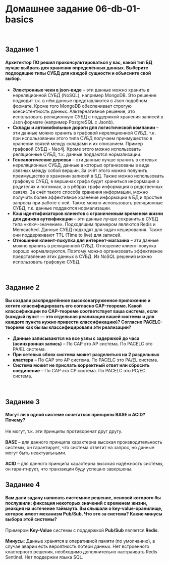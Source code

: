 # Домашнее задание 06-db-01-basics

<br>

## Задание 1
#### Архитектор ПО решил проконсультироваться у вас, какой тип БД лучше выбрать для хранения определённых данных. Выберите подходящие типы СУБД для каждой сущности и объясните свой выбор.

- **Электронные чеки в json-виде** – эти данные можно хранить в нереляционной СУБД (NoSQL), например MongoDB. Это решение подходит т.к. в нём данные представляются в Json подобном формате. Кроме того MongoDB обеспечивает строгую консистентность данных. Альтернативное решение, это использовать реляционную СУБД с поддержкой хранения записей в Json формате (например PostgreSQL c Jsonb).
- **Склады и автомобильные дороги для логистической компании** – эти данные можно хранить в графовой нереляционной СУБД, т.к. при использовании этого типа СУБД получаем преимущество в хранении связей между складами и их описанием. Пример графовой СУБД - Neo4j. Кроме этого можно использовать реляционные СУБД, т.к. данные поддаются нормализации.
- **Генеалогические деревья** – эти данные лучше хранить в сетевых нереляционных СУБД, данные в которых организованы в виде связных между собой вершин. За счёт этого можно получить преимущество в хранении записей в БД. Также можно использовать графовую СУБД, в вершинах графа будет храниться информация о родителях и потомках, а в рёбрах графа информация о родственных связях. За счёт такого способа хранения информации, можно получить более эффективное хранение информации в БД и простые запросы при работе с ней. Также можно использовать реляционные СУБД, т.к. данные поддаются нормализации. 
- **Кэш идентификаторов клиентов с ограниченным временем жизни для движка аутенфикации** – эти данные лучше сохранить в СУБД типа «ключ-значение». Подходящим примером являются Redis и Memcached. Данные СУБД подходят для задач кеширования. Также они поддерживают TTL (Time to live) для записей.
- **Отношения клиент-покупка для интернет-магазина** – эти данные можно хранить в реляционной СУБД. Отношение клиент-покупка хорошо нормализуются. Поэтому можно организовать эффективное представление этих данных в СУБД. Из NoSQL решений можно использовать графовую СУБД.
<br>

## Задание 2
#### Вы создали распределённое высоконагруженное приложение и хотите классифицировать его согласно CAP-теореме. Какой классификации по CAP-теореме соответствует ваша система, если (каждый пункт — это отдельная реализация вашей системы и для каждого пункта нужно привести классификацию)? Согласно PACELC-теореме как бы вы классифицировали эти реализации?
- **Данные записываются на все узлы с задержкой до часа (асинхронная запись)** – По CAP это AP система. По PACELC это PA/EL система.
- **При сетевых сбоях система может разделиться на 2 раздельных кластера** – По CAP это AP система. По PACELC это PA/EL система.
- **Система может не прислать корректный ответ или сбросить соединение** – По CAP это CP система. По PACELC это PC/EC система.
<br>

## Задание 3
#### Могут ли в одной системе сочетаться принципы BASE и ACID? Почему?

Не могут, т.к. эти принципы противоречат друг другу.<br><br>
**BASE** – для данного принципа характерна высокая производительность системы, он гарантирует, что система ответит на запрос, но данные могут быть неактуальными.<br><br>
**ACID** – для данного принципа характерна высокая надёжность системы, он гарантирует, что транзакции буду успешно завершены.

## Задание 4
#### Вам дали задачу написать системное решение, основой которого бы послужили: фиксация некоторых значений с временем жизни, реакция на истечение таймаута. Вы слышали о key-value-хранилище, которое имеет механизм Pub/Sub. Что это за система? Какие минусы выбора этой системы?

Примером **Key-Value** системы с поддержкой **Pub/Sub** является **Redis**.<br><br>
**Минусы**: Данные хранятся в оперативной памяти (по умолчанию), в случае аварии есть вероятность потери данных. Нет встроенного кластерного решения, необходимо дополнительно настраивать Redis Sentinel. Нет поддержки языка SQL.
<br>